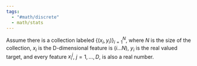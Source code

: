 ```yaml
---
tags:
  - "#math/discrete"
  - math/stats
---
```

Assume there is a collection labeled $\{(x_{i},y_{i})\}^N_{i=1}$, where $N$ is the size of the collection, $x_i$ is the D-dimensional feature is $(i...N)$,  $y_i$ is the real valued target, and every feature $x^{j}_{i}$, $j=1,...,D$, is also a real number.